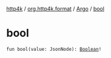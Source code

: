 [http4k](../../index.md) / [org.http4k.format](../index.md) / [Argo](index.md) / [bool](./bool.md)

# bool

`fun bool(value: JsonNode): `[`Boolean`](https://kotlinlang.org/api/latest/jvm/stdlib/kotlin/-boolean/index.html)`!`